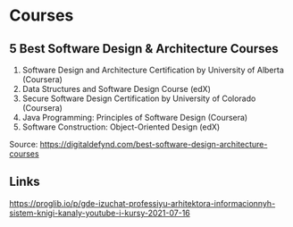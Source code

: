 # Courses

## 5 Best Software Design & Architecture Courses

1. Software Design and Architecture Certification by University of Alberta (Coursera)
2. Data Structures and Software Design Course (edX)
3. Secure Software Design Certification by University of Colorado (Coursera)
4. Java Programming: Principles of Software Design (Coursera)
5. Software Construction: Object-Oriented Design (edX)

Source: https://digitaldefynd.com/best-software-design-architecture-courses

## Links

https://proglib.io/p/gde-izuchat-professiyu-arhitektora-informacionnyh-sistem-knigi-kanaly-youtube-i-kursy-2021-07-16